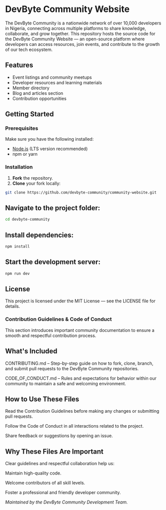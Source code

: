 # DevByte Community Website

The DevByte Community is a nationwide network of over 10,000 developers in Nigeria, connecting across multiple platforms to share knowledge, collaborate, and grow together. This repository hosts the source code for the DevByte Community Website — an open-source platform where developers can access resources, join events, and contribute to the growth of our tech ecosystem.

## Features
- Event listings and community meetups
- Developer resources and learning materials
- Member directory
- Blog and articles section
- Contribution opportunities

## Getting Started

### Prerequisites
Make sure you have the following installed:
- [Node.js](https://nodejs.org/) (LTS version recommended)
- npm or yarn

### Installation
1. **Fork** the repository.
2. **Clone** your fork locally:
```bash
git clone https://github.com/devbyte-community/community-website.git
```
## Navigate to the project folder:
```bash
cd devbyte-community
```
## Install dependencies:
```bash
npm install
```
## Start the development server:
```bash
npm run dev
```

## License
This project is licensed under the MIT License — see the LICENSE file for details.

### Contribution Guidelines & Code of Conduct
This section introduces important community documentation to ensure a smooth and respectful contribution process.

## What's Included
CONTRIBUTING.md – Step-by-step guide on how to fork, clone, branch, and submit pull requests to the DevByte Community repositories.

CODE_OF_CONDUCT.md – Rules and expectations for behavior within our community to maintain a safe and welcoming environment.

## How to Use These Files
Read the Contribution Guidelines before making any changes or submitting pull requests.

Follow the Code of Conduct in all interactions related to the project.

Share feedback or suggestions by opening an issue.

## Why These Files Are Important
Clear guidelines and respectful collaboration help us:

Maintain high-quality code.

Welcome contributors of all skill levels.

Foster a professional and friendly developer community.

_Maintained by the DevByte Community Development Team._
